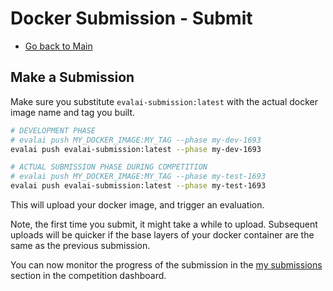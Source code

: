 # Docker Submission - Submit

- [Go back to Main](../README.md)


## Make a Submission

Make sure you substitute `evalai-submission:latest` with the actual docker image name and tag you built.

```bash
# DEVELOPMENT PHASE
# evalai push MY_DOCKER_IMAGE:MY_TAG --phase my-dev-1693
evalai push evalai-submission:latest --phase my-dev-1693

# ACTUAL SUBMISSION PHASE DURING COMPETITION
# evalai push MY_DOCKER_IMAGE:MY_TAG --phase my-test-1693
evalai push evalai-submission:latest --phase my-test-1693
```

This will upload your docker image, and trigger an evaluation. 

Note, the first time you submit, it might take a while to upload. Subsequent uploads will be quicker if the base layers of your docker container are the same as the previous submission.

You can now monitor the progress of the submission in the [my submissions](https://eval.ai/web/challenges/challenge-page/1693/my-submission) section in the competition dashboard.
